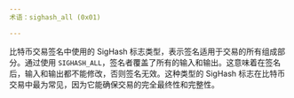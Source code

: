 ```yaml
---
术语：sighash_all (0x01)

---
```

比特币交易签名中使用的 SigHash 标志类型，表示签名适用于交易的所有组成部分。通过使用 `SIGHASH_ALL`，签名者覆盖了所有的输入和输出。这意味着在签名后，输入和输出都不能修改，否则签名无效。这种类型的 SigHash 标志在比特币交易中最为常见，因为它能确保交易的完全最终性和完整性。